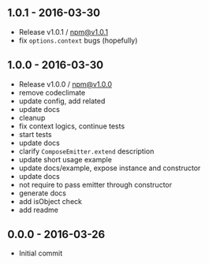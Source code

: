 

## 1.0.1 - 2016-03-30
- Release v1.0.1 / npm@v1.0.1
- fix `options.context` bugs (hopefully)

## 1.0.0 - 2016-03-30
- Release v1.0.0 / npm@v1.0.0
- remove codeclimate
- update config, add related
- update docs
- cleanup
- fix context logics, continue tests
- start tests
- update docs
- clarify `ComposeEmitter.extend` description
- update short usage example
- update docs/example, expose instance and constructor
- update docs
- not require to pass emitter through constructor
- generate docs
- add isObject check
- add readme

## 0.0.0 - 2016-03-26
- Initial commit